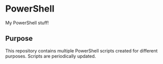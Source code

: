 # PowerShell
My PowerShell stuff!

## Purpose
This repository contains multiple PowerShell scripts created for different purposes. Scripts are periodically updated. 
